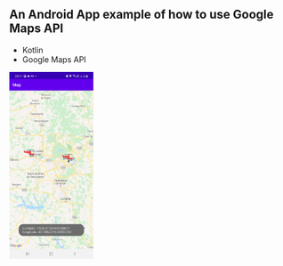 ## An Android App example of how to use Google Maps API

* Kotlin
* Google Maps API

<img src="img/Screenshot_20210620-231127_GoogleMapsAPIExample.jpg" width="30%">

